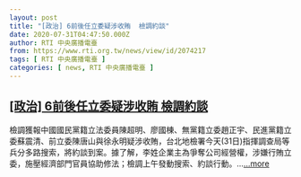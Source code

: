 ```yaml
---
layout: post
title: "[政治] 6前後任立委疑涉收賄  檢調約談"
date: 2020-07-31T04:47:50.000Z
author: RTI 中央廣播電臺
from: https://www.rti.org.tw/news/view/id/2074217
tags: [ RTI 中央廣播電臺 ]
categories: [ news, RTI 中央廣播電臺 ]
---
```

<!--1596170870000-->
[[政治] 6前後任立委疑涉收賄  檢調約談](https://www.rti.org.tw/news/view/id/2074217)
------

<div>
檢調獲報中國國民黨籍立法委員陳超明、廖國棟、無黨籍立委趙正宇、民進黨籍立委蘇震清、前立委陳唐山與徐永明疑涉收賄，台北地檢署今天(31日)指揮調查局等兵分多路搜索，將約談到案。據了解，李姓企業主為爭奪公司經營權，涉嫌行賄立委，施壓經濟部門官員協助修法；檢調上午發動搜索、約談行動。...<a target="_blank" href="https://www.rti.org.tw/news/view/id/2074217">...more</a>
</div>

